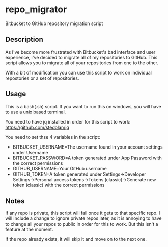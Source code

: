 # repo_migrator
Bitbucket to GitHub repository migration script

## Description
As I've become more frustrated with Bitbucket's bad interface and user experience, I've decided to migrate all of my repositories to GitHub.
This script allows you to migrate all of your repositories from one to the other.

With a bit of modification you can use this script to work on individual repostories or a set of repositories.

## Usage
This is a bash(.sh) script. If you want to run this on windows, you will have to use a unix based terminal.

You need to have jq installed in order for this script to work: https://github.com/stedolan/jq

You need to set thse 4 variables in the script:
- BITBUCKET_USERNAME=The username found in your account settings under Username
- BITBUCKET_PASSWORD=A token generated under App Password with the correct permissions
- GITHUB_USERNAME=Your GitHub username
- GITHUB_TOKEN=A token generated under Settings->Developer Settings->Personal access tokens->Tokens (classic)->Generate new token (classic) with the correct permissions

## Notes
If any repo is private, this script will fail once it gets to that specific repo. I will include a change to ignore private repos later, as it is annoying to have to change all your repos to public in order for this to work. But this isn't a feature at the moment.<br />

If the repo already exists, it will skip it and move on to the next one.<br />
